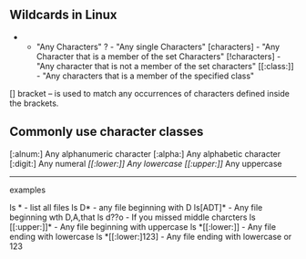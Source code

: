 Wildcards in Linux
-------------------

* - "Any Characters"
? - "Any single Characters"
[characters] - "Any Character that is a member of the set Characters"
[!characters] - "Any character that is not a member of the set characters"
[[:class:]] - "Any characters that is a member of the specified class"

[] bracket – is used to match any occurrences of characters defined inside the brackets. 

Commonly use character classes
------------------------------

[:alnum:] Any alphanumeric character
[:alpha:] Any alphabetic character
[:digit:] Any numeral
*[[:lower:]] Any lowercase
[[:upper:]]* Any uppercase

----------------------------------
examples 

ls * - list all files
ls D* - any file beginning with D
ls[ADT]* - Any file beginning wth D,A,that
ls d??o - If you missed middle charcters
ls [[:upper:]]* - Any file beginning with uppercase
ls *[[:lower:]] - Any file ending with lowercase
ls *[[:lower:]123] - Any file ending with lowercase or 123



